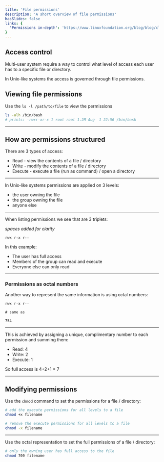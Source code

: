 ```yaml
---
title: 'File permissions'
description: 'A short overview of file permissions'
hasSlides: false
links: {
  'Permissions in-depth': 'https://www.linuxfoundation.org/blog/blog/classic-sysadmin-understanding-linux-file-permissions',
}
---
```


## Access control

Multi-user system require a way to control what level of access
each user has to a specific file or directory.

In Unix-like systems the access is governed through file permissions.

## Viewing file permissions

Use the `ls -l /path/to/file` to view the permissions

```bash
ls -alh /bin/bash
# prints: -rwxr-xr-x 1 root root 1.2M Aug  1 22:56 /bin/bash
```

---

## How are permissions structured

There are 3 types of access:

- Read - view the contents of a file / directory
- Write - modify the contents of a file / directory
- Execute - execute a file (run as command) / open a directory

---

In Unix-like systems permissions are applied on 3 levels:

- the user owning the file
- the group owning the file
- anyone else

---

When listing permissions we see that are 3 triplets:

_spaces added for clarity_

```
rwx r-x r--
```

In this example:

- The user has full access
- Members of the group can read and execute
- Everyone else can only read

---

### Permissions as octal numbers

Another way to represent the same information is using octal numbers:

```
rwx r-x r--

# same as

754
```

---

This is achieved by assigning a unique, complimentary number to each permission and summing them:

- Read: 4
- Write: 2
- Execute: 1

So full access is 4+2+1 = 7

---

## Modifying permissions

Use the `chmod` command to set the permissions for a file / directory:

```bash
# add the execute permissions for all levels to a file
chmod +x filename

# remove the execute permissions for all levels to a file
chmod -x filename
```

---

Use the octal representation to set the full permissions of a file / directory:

```bash
# only the owning user has full access to the file
chmod 700 filename
```
